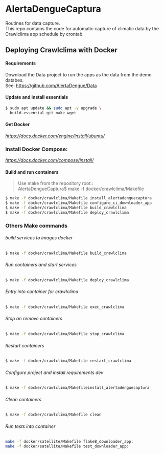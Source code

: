 # AlertaDengueCaptura
Routines for data capture.<br>
This repo contains the code for automatic capture of climatic data by the Crawlclima app schedule by crontab.

## Deploying Crawlclima with Docker

#### Requirements

Download the Data project to run the apps as the data from the demo databes.<br>
See: https://github.com/AlertaDengue/Data

#### Update and install essentials
```bash
$ sudo apt update && sudo apt -y upgrade \
  build-essential git make wget
```
####  Get Docker
*https://docs.docker.com/engine/install/ubuntu/*
### Install Docker Compose: 
*https://docs.docker.com/compose/install/*

#### Build and run containers
> Use make from the repository root::<br>
> AlertaDengueCaptura$ make -f docker/crawlclima/Makefile
```bash
$ make -f docker/crawlclima/Makefile install_alertadenguecaptura
$ make -f docker/crawlclima/Makefile configure_ci_downloader_app
$ make -f docker/crawlclima/Makefile build_crawlclima
$ make -f docker/crawlclima/Makefile deploy_crawlclima
```

### Others Make commands

###### build services to images docker
```bash
$ make -f docker/crawlclima/Makefile build_crawlclima
```
###### Run containers and start services
```bash
$ make -f docker/crawlclima/Makefile deploy_crawlclima
```
###### Entry into container for crawlclima
```bash
$ make -f docker/crawlclima/Makefile exec_crawlclima
```
###### Stop an remove containers
```bash
$ make -f docker/crawlclima/Makefile stop_crawlclima
```
###### Restart containers
```bash
$ make -f docker/crawlclima/Makefile restart_crawlclima
```
###### Configure project and install requirements dev
```bash
$ make -f docker/crawlclima/Makefileinstall_alertadenguecaptura
```

###### Clean containers
```bash
$ make -f docker/crawlclima/Makefile clean
```
###### Run tests into container

```bash
make -f docker/satellite/Makefile flake8_downloader_app:
make -f docker/satellite/Makefile test_downloader_app:
```
